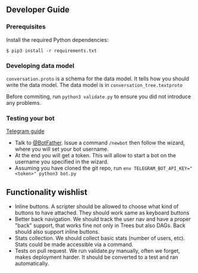 ## Developer Guide
### Prerequisites

Install the required Python dependencies:

```
$ pip3 install -r requirements.txt
```

### Developing data model

`conversation.proto` is a schema for the data model. It tells how you should write the data model.
The data model is in `conversation_tree.textproto`

Before commiting, run `python3 validate.py` to ensure you did not introduce any problems.

### Testing your bot

[Telegram guide](https://core.telegram.org/bots#3-how-do-i-create-a-bot)

- Talk to [@BotFather](http://t.me/BotFather). Issue a command `/newbot` then follow the wizard, where you will set your bot username.
- At the end you will get a token. This will allow to start a bot on the username you specified in the wizard.
- Assuming you have cloned the git repo, run `env TELEGRAM_BOT_API_KEY="<token>" python3 bot.py`

## Functionality wishlist

- Inline buttons. A scripter should be allowed to choose what kind of buttons to have attached. They should work same as keyboard buttons
- Better back navigation. We should track the user nav and have a proper "back" support, that works fine not only in Trees but also DAGs. Back should also support inline buttons.
- Stats collection. We should collect basic stats (number of users, etc). Stats could be made accessible via a command.
- Tests on pull request. We run validate.py manually, often we forget, makes deployment harder. It should be converted to a test and ran automatically.
